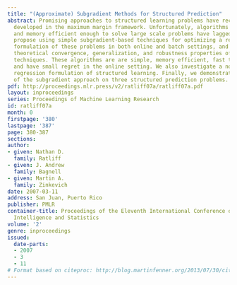```yaml
---
title: "(Approximate) Subgradient Methods for Structured Prediction"
abstract: Promising approaches to structured learning problems have recently been
  developed in the maximum margin framework. Unfortunately, algorithms that are computationally
  and memory efficient enough to solve large scale problems have lagged behind. We
  propose using simple subgradient-based techniques for optimizing a regularized risk
  formulation of these problems in both online and batch settings, and analyze the
  theoretical convergence, generalization, and robustness properties of the resulting
  techniques. These algorithms are are simple, memory efficient, fast to converge,
  and have small regret in the online setting. We also investigate a novel convex
  regression formulation of structured learning. Finally, we demonstrate the benefits
  of the subgradient approach on three structured prediction problems.
pdf: http://proceedings.mlr.press/v2/ratliff07a/ratliff07a.pdf
layout: inproceedings
series: Proceedings of Machine Learning Research
id: ratliff07a
month: 0
firstpage: '380'
lastpage: '387'
page: 380-387
sections: 
author:
- given: Nathan D.
  family: Ratliff
- given: J. Andrew
  family: Bagnell
- given: Martin A.
  family: Zinkevich
date: 2007-03-11
address: San Juan, Puerto Rico
publisher: PMLR
container-title: Proceedings of the Eleventh International Conference on Artificial
  Intelligence and Statistics
volume: '2'
genre: inproceedings
issued:
  date-parts:
  - 2007
  - 3
  - 11
# Format based on citeproc: http://blog.martinfenner.org/2013/07/30/citeproc-yaml-for-bibliographies/
---
```

